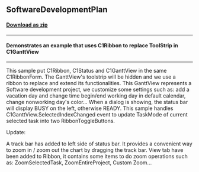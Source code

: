 ## SoftwareDevelopmentPlan
#### [Download as zip](https://minhaskamal.github.io/DownGit/#/home?url=https://github.com/GrapeCity/ComponentOne-WinForms-Samples/tree/master/NetFramework\GanttView\VB\SoftwareDevelopmentPlan)
____
#### Demonstrates an example that uses C1Ribbon to replace ToolStrip in C1GanttView
____
This sample put C1Ribbon, C1Status and C1GanttView in the same C1RibbonForm. The GanttView's toolstrip will be hidden and we use a ribbon to replace and extend its functionalities. This GanttView represents a Software development project, we customize some settings such as: add a vacation day and change time begin/end working day in default calendar, change nonworking day's color... When a dialog is showing, the status bar will display BUSY on the left, otherwise READY. This sample handles C1GanttView.SelectedIndexChanged event to update TaskMode of current selected task into two RibbonToggleButtons. 

Update: 

A track bar has added to left side of status bar. It provides a convenient way to zoom in / zoom out the chart by dragging the track bar. View tab have been added to Ribbon, it contains some items to do zoom operations such as: ZoomSelectedTask, ZoomEntireProject, Custom Zoom... 